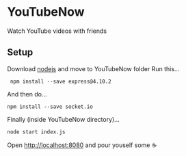 # YouTubeNow
Watch YouTube videos with friends
## Setup
Download [nodejs](https://nodejs.org/en/) and move to YouTubeNow folder
Run this...
```
 npm install --save express@4.10.2
```
And then do...
```
npm install --save socket.io
```
Finally (inside YouTubeNow directory)...
```
node start index.js
```
Open [http://localhost:8080](http://localhost:8080) and pour youself some ☕
